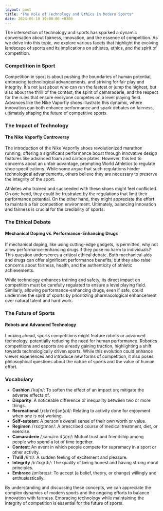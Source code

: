 ```yaml
---
layout: post
title: "The Role of Technology and Ethics in Modern Sports"
date: 2024-06-10 19:00:00 +0300
---
```


The intersection of technology and sports has sparked a dynamic conversation about fairness, innovation, and the essence of competition. As we delve into this topic, we explore various facets that highlight the evolving landscape of sports and its implications on athletes, ethics, and the spirit of competition.

### Competition in Sport

Competition in sport is about pushing the boundaries of human potential, embracing technological advancements, and striving for fair play and integrity. It's not just about who can run the fastest or jump the highest, but also about the thrill of the contest, the spirit of camaraderie, and the respect for the rules that ensure everyone competes on a level playing field. Advances like the Nike Vaporfly shoes illustrate this dynamic, where innovation can both enhance performance and spark debates on fairness, ultimately shaping the future of competitive sports.

### The Impact of Technology

#### The Nike Vaporfly Controversy

The introduction of the Nike Vaporfly shoes revolutionized marathon running, offering a significant performance boost through innovative design features like advanced foam and carbon plates. However, this led to concerns about an unfair advantage, prompting World Athletics to regulate shoe specifications. While some argue that such regulations hinder technological advancements, others believe they are necessary to preserve the integrity of the sport.

Athletes who trained and succeeded with these shoes might feel conflicted. On one hand, they could be frustrated by the regulations that limit their performance potential. On the other hand, they might appreciate the effort to maintain a fair competition environment. Ultimately, balancing innovation and fairness is crucial for the credibility of sports.

### The Ethical Debate

#### Mechanical Doping vs. Performance-Enhancing Drugs

If mechanical doping, like using cutting-edge gadgets, is permitted, why not allow performance-enhancing drugs if they pose no harm to individuals? This question underscores a critical ethical debate. Both mechanical aids and drugs can offer significant performance benefits, but they also raise concerns about fairness, health, and the authenticity of athletic achievements.

While technology enhances training and safety, its direct impact on competition must be carefully regulated to ensure a level playing field. Similarly, allowing performance-enhancing drugs, even if safe, could undermine the spirit of sports by prioritizing pharmacological enhancement over natural talent and hard work.

### The Future of Sports

#### Robots and Advanced Technology

Looking ahead, sports competitions might feature robots or advanced technology, potentially reducing the need for human performance. Robotics competitions and esports are already gaining traction, highlighting a shift towards technologically driven sports. While this evolution could enhance viewer experiences and introduce new forms of competition, it also poses philosophical questions about the nature of sports and the value of human effort.

### Vocabulary

- **Cushion** /ˈkʊʃn/: To soften the effect of an impact on; mitigate the adverse effects of.
- **Disparity**: A noticeable difference or inequality between two or more things.
- **Recreational** /ˌrɛkrɪˈeɪʃən(ə)l/: Relating to activity done for enjoyment when one is not working.
- **Self-esteem**: A person's overall sense of their own worth or value.
- **Regimen** /ˈrɛdʒɪmən/: A prescribed course of medical treatment, diet, or exercise.
- **Camaraderie** /ˌkaməˈrɑːd(ə)ri/: Mutual trust and friendship among people who spend a lot of time together.
- **Contest**: An event in which people compete for supremacy in a sport or other activity.
- **Thrill** /θrɪl/: A sudden feeling of excitement and pleasure.
- **Integrity** /ɪnˈtɛɡrɪti/: The quality of being honest and having strong moral principles.
- **Embrace** /ɪmˈbreɪs/: To accept (a belief, theory, or change) willingly and enthusiastically.

By understanding and discussing these concepts, we can appreciate the complex dynamics of modern sports and the ongoing efforts to balance innovation with fairness. Embracing technology while maintaining the integrity of competition is essential for the future of sports.